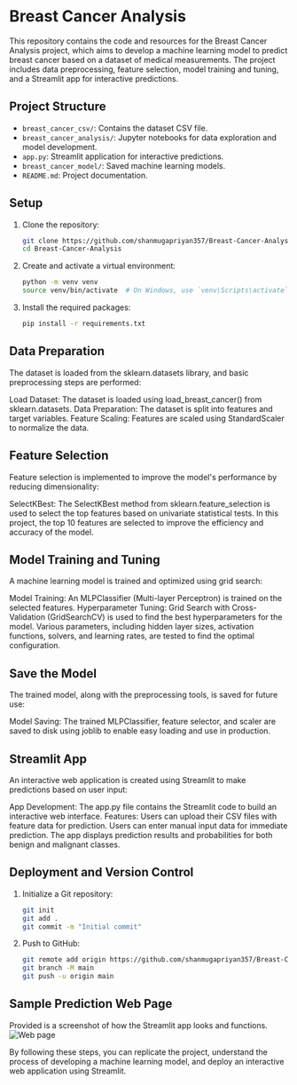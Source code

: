 # Breast Cancer Analysis

This repository contains the code and resources for the Breast Cancer Analysis project, which aims to develop a machine learning model to predict breast cancer based on a dataset of medical measurements. The project includes data preprocessing, feature selection, model training and tuning, and a Streamlit app for interactive predictions.

## Project Structure

- `breast_cancer_csv/`: Contains the dataset CSV file.
- `breast_cancer_analysis/`: Jupyter notebooks for data exploration and model development.
- `app.py`: Streamlit application for interactive predictions.
- `breast_cancer_model/`: Saved machine learning models.
- `README.md`: Project documentation.

## Setup

1. Clone the repository:
    ```bash
    git clone https://github.com/shanmugapriyan357/Breast-Cancer-Analysis.git
    cd Breast-Cancer-Analysis
    ```

2. Create and activate a virtual environment:
    ```bash
    python -m venv venv
    source venv/bin/activate  # On Windows, use `venv\Scripts\activate`
    ```

3. Install the required packages:
    ```bash
    pip install -r requirements.txt
    ```

## Data Preparation

The dataset is loaded from the sklearn.datasets library, and basic preprocessing steps are performed:

Load Dataset: The dataset is loaded using load_breast_cancer() from sklearn.datasets.
Data Preparation: The dataset is split into features and target variables.
Feature Scaling: Features are scaled using StandardScaler to normalize the data.

## Feature Selection

Feature selection is implemented to improve the model's performance by reducing dimensionality:

SelectKBest: The SelectKBest method from sklearn.feature_selection is used to select the top features based on univariate statistical tests. In this project, the top 10 features are selected to improve the efficiency and accuracy of the model.

## Model Training and Tuning

A machine learning model is trained and optimized using grid search:

Model Training: An MLPClassifier (Multi-layer Perceptron) is trained on the selected features.
Hyperparameter Tuning: Grid Search with Cross-Validation (GridSearchCV) is used to find the best hyperparameters for the model. Various parameters, including hidden layer sizes, activation functions, solvers, and learning rates, are tested to find the optimal configuration.

## Save the Model

The trained model, along with the preprocessing tools, is saved for future use:

Model Saving: The trained MLPClassifier, feature selector, and scaler are saved to disk using joblib to enable easy loading and use in production.

## Streamlit App

An interactive web application is created using Streamlit to make predictions based on user input:

App Development: The app.py file contains the Streamlit code to build an interactive web interface.
Features:
Users can upload their CSV files with feature data for prediction.
Users can enter manual input data for immediate prediction.
The app displays prediction results and probabilities for both benign and malignant classes.

## Deployment and Version Control

1. Initialize a Git repository:
    ```bash
    git init
    git add .
    git commit -m "Initial commit"
    ```

2. Push to GitHub:
    ```bash
    git remote add origin https://github.com/shanmugapriyan357/Breast-Cancer-Analysis.git
    git branch -M main
    git push -u origin main
    ```

## Sample Prediction Web Page
 Provided is a screenshot of how the Streamlit app looks and functions.
![Web page](https://github.com/user-attachments/assets/aa9cef02-0c42-4db6-9ab7-b0ab7ced3eeb)

By following these steps, you can replicate the project, understand the process of developing a machine learning model, and deploy an interactive web application using Streamlit.
